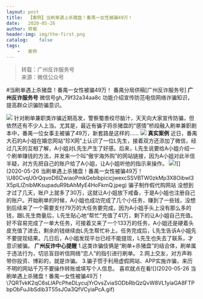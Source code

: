 ```yaml
---
layout:	post
title:	【案例】当刷单遇上杀猪盘！番禺一女性被骗49万！
date:	2020-05-26
author:	转载
header-img:	img/the-first.png
catalog:	false
tags:
	-	案例
---
```


<blockquote><p>转载：广州反诈服务号<br>
来源：微信公众号</p></blockquote>

#当刷单遇上杀猪盘！番禺一女性被骗49万！
番禺分局供稿[广州反诈服务号]
**广州反诈服务号**
微信号gh_79f32a34aa8c
功能介绍宣传防范电信网络诈骗知识，提高群众识骗防骗意识。

![]({{site.baseurl}}/postimg/U80CvqU0rQqG0S0XG3fcRK4qGEDtzbMGYRSlZ6OzVrANAgHfMk7qTzp3tia5diaPPetkS2ASOkmlCIu9btqclibJw.gif)
针对刷单兼职类诈骗近期高发，警察蜀黍绞尽脑汁，天天向大家宣传防骗，但依然还有不少人上当。尤其是，最近有骗子将杀猪盘的“感情”桥段融入刷单兼职剧本中，番禺一位女事主被骗了49万，新套路是这样的……
![]({{site.baseurl}}/postimg/U80CvqU0rQqO8c5pEgviaqmUBv2NX05glfWXcchXcsTic585lqh0SIibicvAVPxP8yQpXEBPZHUkP6n9MDKSQHwuBw.gif)
**真实案例**
近日，番禺大石的A小姐在婚恋网站“珍X网”上认识了一位L先生，接着双方还添加了微信，经过几天的互相了解，A小姐对L先生产生了好感。后来，L先生说要给A小姐介绍一个刷单赚钱的方法，并发来一个叫“傲宇海外购”的网站链接，因为A小姐对此半信半疑，对方先把自己的账户给了A小姐，让A小姐听他的指示来操作。
![]({{site.baseurl}}/postimg/U80CvqU0rQqvoD6lZwiaoPmkGebibpicicjwNmeHMf6iblXFlhh1ueT3XGpX95Ysc7JfQgPsOql0Xqefmbiavjmu7oSg.jpeg)![](2020-05-26
当刷单遇上杀猪盘！番禺一女性被骗49万！\\U80CvqU0rQqvoD6lZwiaoPmkGebibpicicjwexcSSVBTW0zkMp3X8Oibwl3X5plLlZnibMKsupaduR9bAhMyE4HoFkmQ.jpeg)
骗子制作假代购网站
没想到才过了几天，账户上就多了30万，这就让A小姐放下戒备，于是A小姐也注册自己的账户。开始刷单的时候，A小姐也成功完成了几个小任务，赚到了一些钱，没想到后续来了一个需要支付79万的大任务要完成，因为A小姐手头上没有那么多的钱，跟L先生商量后，L先生贴心地“帮忙”充值了41万，剩下的让A小姐自己充值。好不容易完成了一单大任务，可接着又来了一个133万的任务，A小姐还是硬着头皮充值了进去，剩余的钱继续由L先生帮忙补上。任务完成后，L先生告诉A小姐先不要提现结果。几日后，A小姐发现平台已经不能提现，L先生也失去了联系，才意识被骗。
**广州反诈中心提醒**
1.这类诈骗伎俩是“刷单+杀猪盘”的结合体，刷单属于违法行为，切忌盲目听信网络“恋人”的指引进行刷单。
2.网上交友，对方声称带你投资、博彩的，就是诈骗。
3.骗子惯于利用虚假网站、APP实施诈骗，来历不明的网站千万不要操作转账或填写个人信息。
喜欢就点在看![](2020-05-26
当刷单遇上杀猪盘！番禺一女性被骗49万！\\7QRTvkK2qC6sLlAPcPheDLycujYrOvsZviaSODbRbQzQvW8VL1yiaGA8FTPbpObFuJibSdib3T55sJOa3QfVCyiaPcA.gif)
